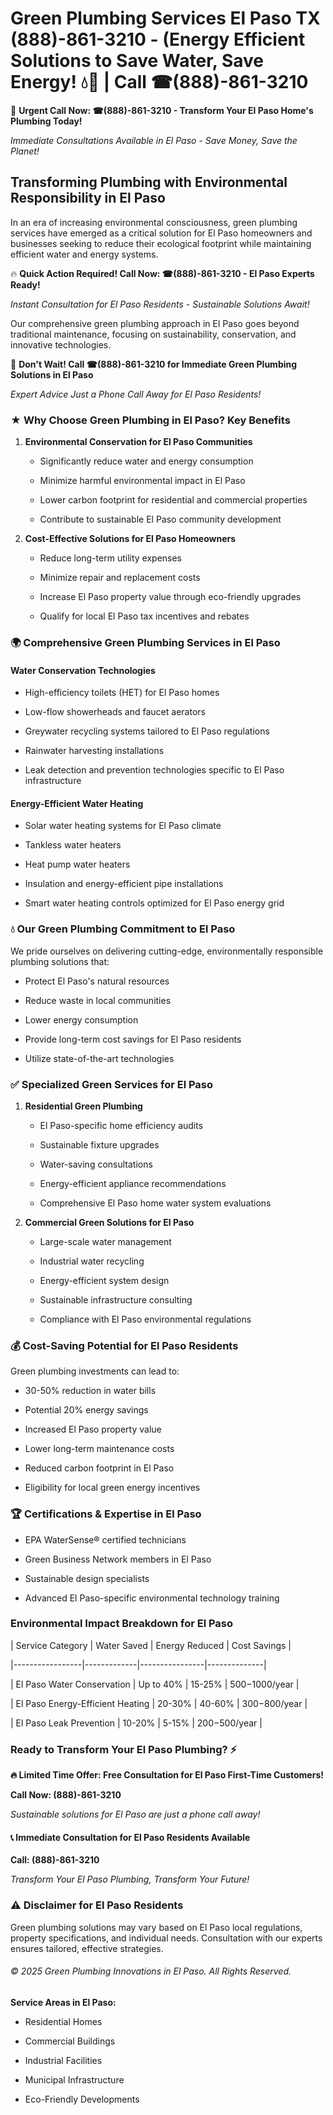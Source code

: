 # Green Plumbing Services El Paso TX (888)-861-3210 - (Energy Efficient Solutions to Save Water, Save Energy! 💧🌿 | Call ☎(888)-861-3210

🚨 **Urgent Call Now: ☎(888)-861-3210 - Transform Your El Paso Home's Plumbing Today!**
*Immediate Consultations Available in El Paso - Save Money, Save the Planet!*

## Transforming Plumbing with Environmental Responsibility in El Paso

In an era of increasing environmental consciousness, green plumbing services have emerged as a critical solution for El Paso homeowners and businesses seeking to reduce their ecological footprint while maintaining efficient water and energy systems. 

🔥 **Quick Action Required! Call Now: ☎(888)-861-3210 - El Paso Experts Ready!**
*Instant Consultation for El Paso Residents - Sustainable Solutions Await!*

Our comprehensive green plumbing approach in El Paso goes beyond traditional maintenance, focusing on sustainability, conservation, and innovative technologies.

🚨 **Don't Wait! Call ☎(888)-861-3210 for Immediate Green Plumbing Solutions in El Paso**
*Expert Advice Just a Phone Call Away for El Paso Residents!*

### ★ Why Choose Green Plumbing in El Paso? Key Benefits

1. **Environmental Conservation for El Paso Communities** 
   - Significantly reduce water and energy consumption
   - Minimize harmful environmental impact in El Paso
   - Lower carbon footprint for residential and commercial properties
   - Contribute to sustainable El Paso community development

2. **Cost-Effective Solutions for El Paso Homeowners** 
   - Reduce long-term utility expenses
   - Minimize repair and replacement costs
   - Increase El Paso property value through eco-friendly upgrades
   - Qualify for local El Paso tax incentives and rebates

### 🌍 Comprehensive Green Plumbing Services in El Paso

#### Water Conservation Technologies
- High-efficiency toilets (HET) for El Paso homes
- Low-flow showerheads and faucet aerators
- Greywater recycling systems tailored to El Paso regulations
- Rainwater harvesting installations
- Leak detection and prevention technologies specific to El Paso infrastructure

#### Energy-Efficient Water Heating
- Solar water heating systems for El Paso climate
- Tankless water heaters
- Heat pump water heaters
- Insulation and energy-efficient pipe installations
- Smart water heating controls optimized for El Paso energy grid

### 💧 Our Green Plumbing Commitment to El Paso

We pride ourselves on delivering cutting-edge, environmentally responsible plumbing solutions that:
- Protect El Paso's natural resources
- Reduce waste in local communities
- Lower energy consumption
- Provide long-term cost savings for El Paso residents
- Utilize state-of-the-art technologies

### ✅ Specialized Green Services for El Paso

1. **Residential Green Plumbing**
   - El Paso-specific home efficiency audits
   - Sustainable fixture upgrades
   - Water-saving consultations
   - Energy-efficient appliance recommendations
   - Comprehensive El Paso home water system evaluations

2. **Commercial Green Solutions for El Paso**
   - Large-scale water management
   - Industrial water recycling
   - Energy-efficient system design
   - Sustainable infrastructure consulting
   - Compliance with El Paso environmental regulations

### 💰 Cost-Saving Potential for El Paso Residents

Green plumbing investments can lead to:
- 30-50% reduction in water bills
- Potential 20% energy savings
- Increased El Paso property value
- Lower long-term maintenance costs
- Reduced carbon footprint in El Paso
- Eligibility for local green energy incentives

### 🏆 Certifications & Expertise in El Paso

- EPA WaterSense® certified technicians
- Green Business Network members in El Paso
- Sustainable design specialists
- Advanced El Paso-specific environmental technology training

### Environmental Impact Breakdown for El Paso

| Service Category | Water Saved | Energy Reduced | Cost Savings |
|-----------------|-------------|----------------|--------------|
| El Paso Water Conservation | Up to 40% | 15-25% | $500-$1000/year |
| El Paso Energy-Efficient Heating | 20-30% | 40-60% | $300-$800/year |
| El Paso Leak Prevention | 10-20% | 5-15% | $200-$500/year |

### Ready to Transform Your El Paso Plumbing? ⚡

**🔥 Limited Time Offer: Free Consultation for El Paso First-Time Customers!**

**Call Now: (888)-861-3210**
*Sustainable solutions for El Paso are just a phone call away!*

#### 📞 Immediate Consultation for El Paso Residents Available

**Call: (888)-861-3210**
*Transform Your El Paso Plumbing, Transform Your Future!*

### ⚠️ Disclaimer for El Paso Residents

Green plumbing solutions may vary based on El Paso local regulations, property specifications, and individual needs. Consultation with our experts ensures tailored, effective strategies.

###### © 2025 Green Plumbing Innovations in El Paso. All Rights Reserved.

**Service Areas in El Paso:** 
- Residential Homes
- Commercial Buildings
- Industrial Facilities
- Municipal Infrastructure
- Eco-Friendly Developments